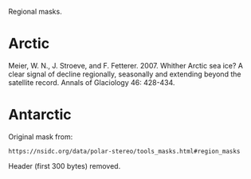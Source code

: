 Regional masks.

# Arctic

Meier, W. N., J. Stroeve, and F. Fetterer. 2007. Whither Arctic sea ice? A clear signal of decline regionally, seasonally and extending beyond the satellite record. Annals of Glaciology 46: 428-434.

# Antarctic

Original mask from:

    https://nsidc.org/data/polar-stereo/tools_masks.html#region_masks

Header (first 300 bytes) removed.
